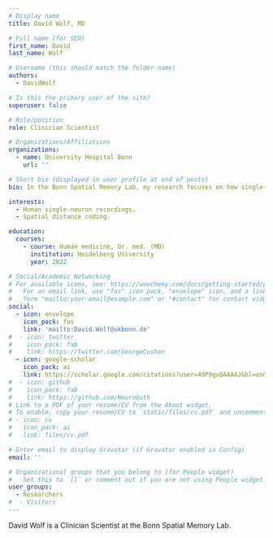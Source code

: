 ```yaml
---
# Display name
title: David Wolf, MD

# Full name (for SEO)
first_name: David
last_name: Wolf

# Username (this should match the folder name)
authors:
  - DavidWolf

# Is this the primary user of the site?
superuser: false

# Role/position
role: Clinician Scientist

# Organizations/Affiliations
organizations:
  - name: University Hospital Bonn
    url: ''

# Short bio (displayed in user profile at end of posts)
bio: In the Bonn Spatial Memory Lab, my research focuses on how single-neuron activity in the human medial temporal lobe represents spatial distance information.

interests:
  - Human single-neuron recordings.
  - Spatial distance coding.

education:
  courses:
    - course: Human medicine, Dr. med. (MD)
      institution: Heidelberg University
      year: 2022

# Social/Academic Networking
# For available icons, see: https://wowchemy.com/docs/getting-started/page-builder/#icons
#   For an email link, use "fas" icon pack, "envelope" icon, and a link in the
#   form "mailto:your-email@example.com" or "#contact" for contact widget.
social:
  - icon: envelope
    icon_pack: fas
    link: 'mailto:David.Wolf@ukbonn.de'
#  - icon: twitter
#    icon_pack: fab
#    link: https://twitter.com/GeorgeCushen
  - icon: google-scholar
    icon_pack: ai
    link: https://scholar.google.com/citations?user=4dP9guQAAAAJ&hl=en&oi=sra
#  - icon: github
#    icon_pack: fab
#    link: https://github.com/NeuroGuth
# Link to a PDF of your resume/CV from the About widget.
# To enable, copy your resume/CV to `static/files/cv.pdf` and uncomment the lines below.
# - icon: cv
#   icon_pack: ai
#   link: files/cv.pdf

# Enter email to display Gravatar (if Gravatar enabled in Config)
email: ''

# Organizational groups that you belong to (for People widget)
#   Set this to `[]` or comment out if you are not using People widget.
user_groups:
  - Researchers
#  - Visitors
---
```


David Wolf is a Clinician Scientist at the Bonn Spatial Memory Lab.

